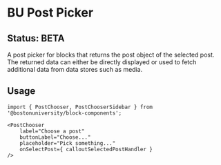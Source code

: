 # BU Post Picker
## Status: BETA

A post picker for blocks that returns the post object of the
selected post. The returned data can either be directly displayed
or used to fetch additional data from data stores such as media.


## Usage
`import { PostChooser, PostChooserSidebar } from '@bostonuniversity/block-components';`


```
<PostChooser
	label="Choose a post"
	buttonLabel="Choose..."
	placeholder="Pick something..."
	onSelectPost={ calloutSelectedPostHandler }
/>
```
